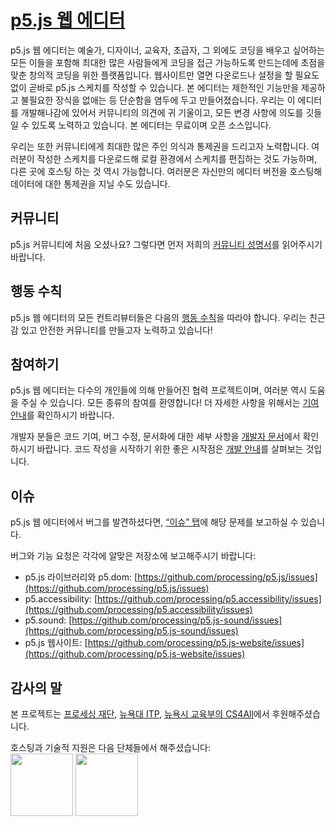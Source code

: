 # [p5.js 웹 에디터](https://editor.p5js.org)

p5.js 웹 에디터는 예술가, 디자이너, 교육자, 초급자, 그 외에도 코딩을 배우고 싶어하는 모든 이들을 포함해 최대한 많은 사람들에게 코딩을 접근 가능하도록 만드는데에 초점을 맞춘 창의적 코딩을 위한 플랫폼입니다. 웹사이트만 열면 다운로드나 설정을 할 필요도 없이 곧바로 p5.js 스케치를 작성할 수 있습니다. 본 에디터는 제한적인 기능만을 제공하고 불필요한 장식을 없애는 등 단순함을 염두에 두고 만들어졌습니다. 우리는 이 에디터를 개발해나감에 있어서 커뮤니티의 의견에 귀 기울이고, 모든 변경 사항에 의도를 깃들일 수 있도록 노력하고 있습니다. 본 에디터는 무료이며 오픈 소스입니다.

우리는 또한 커뮤니티에게 최대한 많은 주인 의식과 통제권을 드리고자 노력합니다. 여러분이 작성한 스케치를 다운로드해 로컬 환경에서 스케치를 편집하는 것도 가능하며, 다른 곳에 호스팅 하는 것 역시 가능합니다. 여러분은 자신만의 에디터 버전을 호스팅해 데이터에 대한 통제권을 지닐 수도 있습니다.

## 커뮤니티

p5.js 커뮤니티에 처음 오셨나요? 그렇다면 먼저 저희의 [커뮤니티 성명서](https://p5js.org/community/)를 읽어주시기 바랍니다.

## 행동 수칙

p5.js 웹 에디터의 모든 컨트리뷰터들은 다음의 [행동 수칙](./.github/CODE_OF_CONDUCT.md)을 따라야 합니다. 우리는 친근감 있고 안전한 커뮤니티를 만들고자 노력하고 있습니다!

## 참여하기

p5.js 웹 에디터는 다수의 개인들에 의해 만들어진 협력 프로젝트이며, 여러분 역시 도움을 주실 수 있습니다. 모든 종류의 참여를 환영합니다! 더 자세한 사항을 위해서는 [기여 안내](./.github/CONTRIBUTING.md)를 확인하시기 바랍니다.

개발자 분들은 코드 기여, 버그 수정, 문서화에 대한 세부 사항을 [개발자 문서](https://github.com/processing/p5.js-web-editor/blob/develop/developer_docs/)에서 확인하시기 바랍니다. 코드 작성을 시작하기 위한 좋은 시작점은 [개발 안내](https://github.com/processing/p5.js-web-editor/blob/develop/developer_docs/development.md)를 살펴보는 것입니다.

## 이슈

p5.js 웹 에디터에서 버그를 발견하셨다면, [“이슈” 탭](https://github.com/processing/p5.js-web-editor/issues)에 해당 문제를 보고하실 수 있습니다.

버그와 기능 요청은 각각에 알맞은 저장소에 보고해주시기 바랍니다:

* p5.js 라이브러리와 p5.dom: [https://github.com/processing/p5.js/issues](https://github.com/processing/p5.js/issues)
* p5.accessibility: [https://github.com/processing/p5.accessibility/issues](https://github.com/processing/p5.accessibility/issues)
* p5.sound: [https://github.com/processing/p5.js-sound/issues](https://github.com/processing/p5.js-sound/issues)
* p5.js 웹사이트: [https://github.com/processing/p5.js-website/issues](https://github.com/processing/p5.js-website/issues)

## 감사의 말

본 프로젝트는 [프로세싱 재단](https://processingfoundation.org/), [뉴욕대 ITP](https://tisch.nyu.edu/itp), [뉴욕시 교육부의 CS4All](http://cs4all.nyc/)에서 후원해주셨습니다.

호스팅과 기술적 지원은 다음 단체들에서 해주셨습니다:<br />
<a href="https://www.browserstack.com/" target="_blank"><img width="100" src="https://user-images.githubusercontent.com/6063380/46976166-ab280a80-d096-11e8-983b-18dd38c8cc9b.png" /></a> <a href="https://mlab.com" target="_blank"><img width="100" src="https://user-images.githubusercontent.com/6063380/46976572-dbbc7400-d097-11e8-89fe-c7bb08ed0775.png" /></a>

